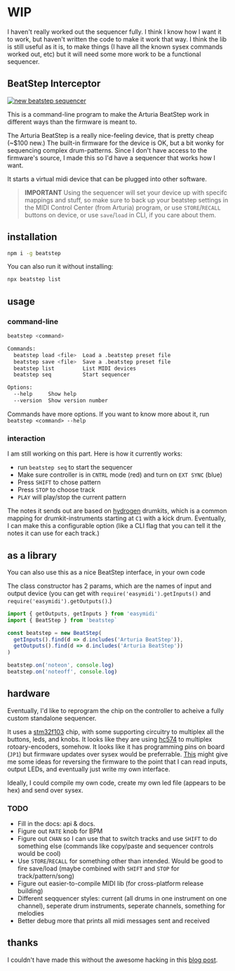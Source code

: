# WIP

I haven't really worked out the sequencer fully. I think I know how I want it to work, but haven't written the code to make it work that way. I think the lib is still useful as it is, to make things (I have all the known sysex commands worked out, etc) but it will need some more work to be a functional sequencer.

## BeatStep Interceptor

[![new beatstep sequencer](http://img.youtube.com/vi/WsXOr8mA1gY/0.jpg)](https://www.youtube.com/watch?v=WsXOr8mA1gY "See it in action")

This is a command-line program to make the Arturia BeatStep work in different ways than the firmware is meant to.

The Arturia BeatStep is a really nice-feeling device, that is pretty cheap (~$100 new.) The built-in firmware for the device is OK, but a bit wonky for sequencing complex drum-patterns. Since I don't have access to the firmware's source, I made this so I'd have a sequencer that works how I want.

It starts a virtual midi device that can be plugged into other software.

> **IMPORTANT** Using the sequencer will set your device up with specifc mappings and stuff, so make sure to back up your beatstep settings in the MIDI Control Center (from Arturia) program, or use `STORE`/`RECALL` buttons on device, or use `save`/`load` in CLI, if you care about them.

## installation

```bash
npm i -g beatstep
```

You can also run it without installing:

```bash
npx beatstep list
```

## usage

### command-line

```bash
beatstep <command>

Commands:
  beatstep load <file>  Load a .beatstep preset file
  beatstep save <file>  Save a .beatstep preset file
  beatstep list         List MIDI devices
  beatstep seq          Start sequencer

Options:
  --help     Show help                                                 [boolean]
  --version  Show version number                                       [boolean]
```

Commands have more options. If you want to know more about it, run `beatstep <command> --help`

### interaction

I am still working on this part. Here is how it currently works:

- run `beatstep seq` to start the sequencer
- Make sure controller is in `CNTRL` mode (red) and turn on `EXT SYNC` (blue)
- Press `SHIFT` to chose pattern
- Press `STOP` to choose track
- `PLAY` will play/stop the current pattern

The notes it sends out are based on [hydrogen](http://hydrogen-music.org/) drumkits, which is a common mapping for drumkit-instruments starting at `C1` with a kick drum. Eventually, I can make this a configurable option (like a CLI flag that you can tell it the notes it can use for each track.)

## as a library

You can also use this as a nice BeatStep interface, in your own code

The class constructor has 2 params, which are the names of input and output device (you can get with `require('easymidi').getInputs()` and `require('easymidi').getOutputs()`.)


```js
import { getOutputs, getInputs } from 'easymidi'
import { BeatStep } from 'beatstep`

const beatstep = new BeatStep(
  getInputs().find(d => d.includes('Arturia BeatStep')),
  getOutputs().find(d => d.includes('Arturia BeatStep'))
)

beatstep.on('noteon', console.log)
beatstep.on('noteoff', console.log)

```

## hardware

Eventually, I'd like to reprogram the chip on the controller to acheive a fully custom standalone sequencer.

It uses a [stm32f103](https://www.st.com/en/microcontrollers-microprocessors/stm32f103.html) chip, with some supporting circuitry to multiplex all the buttons, leds, and knobs. It looks like they are using [hc574](https://www.ti.com/lit/ds/symlink/sn54hc574.pdf?ts=1587965539932) to multiplex rotoary-encoders, somehow. It looks like it has programming pins on board (`JP1`) but firmware updates over sysex would be preferrable. [This](https://medium.com/techmaker/reverse-engineering-stm32-firmware-578d53e79b3) might give me some ideas for reversing the firmware to the point that I can read inputs, output LEDs, and eventually just write my own interface.

Ideally, I could compile my own code, create my own led file (appears to be hex) and send over sysex.


### TODO

* Fill in the docs: api & docs.
* Figure out `RATE` knob for BPM
* Figure out `CHAN` so I can use that to switch tracks and use `SHIFT` to do something else (commands like copy/paste and sequencer controls would be cool)
* Use `STORE`/`RECALL` for something other than intended. Would be good to fire save/load (maybe combined with `SHIFT` and `STOP` for track/pattern/song)
* Figure out easier-to-compile MIDI lib (for cross-platform release building)
* Different seqquencer styles: current (all drums in one instrument on one channel), seperate drum instruments, seperate channels, something for melodies
* Better debug more that prints all midi messages sent and received

## thanks

I couldn't have made this without the awesome hacking in this [blog post](https://www.untergeek.de/2014/11/taming-arturias-beatstep-sysex-codes-for-programming-via-ipad/).
